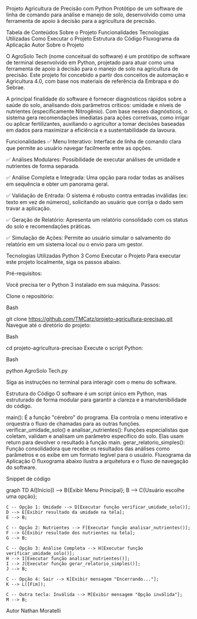 Projeto Agricultura de Precisão com Python
Protótipo de um software de linha de comando para análise e manejo de solo, desenvolvido como uma ferramenta de apoio à decisão para a agricultura de precisão.

Tabela de Conteúdos
Sobre o Projeto
Funcionalidades
Tecnologias Utilizadas
Como Executar o Projeto
Estrutura do Código
Fluxograma da Aplicação
Autor
Sobre o Projeto

O AgroSolo Tech (nome conceitual do software) é um protótipo de software de terminal desenvolvido em Python, projetado para atuar como uma ferramenta de apoio à decisão para o manejo de solo na agricultura de precisão. Este projeto foi concebido a partir dos conceitos de automação e Agricultura 4.0, com base nos materiais de referência da Embrapa e do Sebrae.

A principal finalidade do software é fornecer diagnósticos rápidos sobre a saúde do solo, analisando dois parâmetros críticos: umidade e níveis de nutrientes (especificamente Nitrogênio). Com base nesses diagnósticos, o sistema gera recomendações imediatas para ações corretivas, como irrigar ou aplicar fertilizantes, auxiliando o agricultor a tomar decisões baseadas em dados para maximizar a eficiência e a sustentabilidade da lavoura.

Funcionalidades
✅ Menu Interativo: Interface de linha de comando clara que permite ao usuário navegar facilmente entre as opções.

✅ Análises Modulares: Possibilidade de executar análises de umidade e nutrientes de forma separada.

✅ Análise Completa e Integrada: Uma opção para rodar todas as análises em sequência e obter um panorama geral.

✅ Validação de Entrada: O sistema é robusto contra entradas inválidas (ex: texto em vez de números), solicitando ao usuário que corrija o dado sem travar a aplicação.

✅ Geração de Relatório: Apresenta um relatório consolidado com os status do solo e recomendações práticas.

✅ Simulação de Ações: Permite ao usuário simular o salvamento do relatório em um sistema local ou o envio para um gestor.

Tecnologias Utilizadas
Python 3
Como Executar o Projeto
Para executar este projeto localmente, siga os passos abaixo.

Pré-requisitos:

Você precisa ter o Python 3 instalado em sua máquina.
Passos:

Clone o repositório:

Bash

git clone https://github.com/TMCatz/projeto-agricultura-precisao.git
Navegue até o diretório do projeto:

Bash

cd projeto-agricultura-precisao
Execute o script Python:

Bash

python AgroSolo Tech.py

Siga as instruções no terminal para interagir com o menu do software.

Estrutura do Código
O software é um script único em Python, mas estruturado de forma modular para garantir a clareza e a manutenibilidade do código.

main(): É a função "cérebro" do programa. Ela controla o menu interativo e orquestra o fluxo de chamadas para as outras funções.
verificar_umidade_solo() e analisar_nutrientes(): Funções especialistas que coletam, validam e analisam um parâmetro específico do solo. Elas usam return para devolver o resultado à função main.
gerar_relatorio_simples(): Função consolidadora que recebe os resultados das análises como parâmetros e os exibe em um formato legível para o usuário.
Fluxograma da Aplicação
O fluxograma abaixo ilustra a arquitetura e o fluxo de navegação do software.

Snippet de código

graph TD
    A([Início]) --> B{Exibir Menu Principal};
    B --> C{Usuário escolhe uma opção};

    C -- Opção 1: Umidade --> D[Executar função verificar_umidade_solo()];
    D --> E[Exibir resultado da umidade na tela];
    E --> B;

    C -- Opção 2: Nutrientes --> F[Executar função analisar_nutrientes()];
    F --> G[Exibir resultado dos nutrientes na tela];
    G --> B;

    C -- Opção 3: Análise Completa --> H[Executar função verificar_umidade_solo()];
    H --> I[Executar função analisar_nutrientes()];
    I --> J[Executar função gerar_relatorio_simples()];
    J --> B;

    C -- Opção 4: Sair --> K[Exibir mensagem "Encerrando..."];
    K --> L([Fim]);
    
    C -- Outra tecla: Inválida --> M[Exibir mensagem "Opção inválida"];
    M --> B;

Autor
Nathan Moratelli

